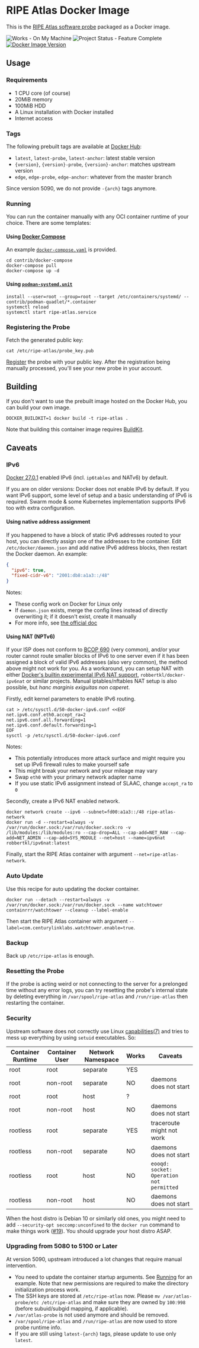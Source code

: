 # RIPE Atlas Docker Image

This is the [RIPE Atlas software probe](https://atlas.ripe.net/docs/software-probe/) packaged as a Docker image.

![Works - On My Machine](https://img.shields.io/badge/Works-On_My_Machine-2ea44f)
![Project Status - Feature Complete](https://img.shields.io/badge/Project_Status-Feature_Complete-2ea44f)
[![Docker Image Version](https://img.shields.io/docker/v/jamesits/ripe-atlas?label=Docker%20Hub&sort=semver)](http://hub.docker.com/r/jamesits/ripe-atlas)

## Usage

### Requirements

* 1 CPU core (of course)
* 20MiB memory
* 100MiB HDD
* A Linux installation with Docker installed
* Internet access

### Tags

The following prebuilt tags are available at [Docker Hub](https://hub.docker.com/r/jamesits/ripe-atlas):

- `latest`, `latest-probe`, `latest-anchor`: latest stable version
- `{version}`, `{version}-probe`, `{version}-anchor`: matches upstream version
- `edge`, `edge-probe`, `edge-anchor`: whatever from the master branch

Since version 5090, we do not provide `-{arch}` tags anymore.

### Running

You can run the container manually with any OCI container runtime of your choice. There are some templates:

#### Using [Docker Compose](https://docs.docker.com/compose/)

An example [`docker-compose.yaml`](/docker-compose.yaml) is provided.

```shell
cd contrib/docker-compose
docker-compose pull
docker-compose up -d
```

#### Using [`podman-systemd.unit`](https://docs.podman.io/en/latest/markdown/podman-systemd.unit.5.html)

```shell
install --user=root --group=root --target /etc/containers/systemd/ -- contrib/podman-quadlet/*.container
systemctl reload
systemctl start ripe-atlas.service
```

### Registering the Probe

Fetch the generated public key:

```shell
cat /etc/ripe-atlas/probe_key.pub
```

[Register](https://atlas.ripe.net/apply/swprobe/) the probe with your public key. After the registration being manually processed, you'll see your new probe in your account.

## Building

If you don't want to use the prebuilt image hosted on the Docker Hub, you can build your own image.

```shell
DOCKER_BUILDKIT=1 docker build -t ripe-atlas .
```

Note that building this container image requires [BuildKit](https://docs.docker.com/develop/develop-images/build_enhancements/).

## Caveats

### IPv6

[Docker 27.0.1](https://github.com/moby/moby/releases/tag/v27.0.1) enabled IPv6 (incl. `ip6tables` and NATv6) by default.

If you are on older versions: Docker does not enable IPv6 by default. If you want IPv6 support, some level of setup and a basic understanding of IPv6 is required. Swarm mode & some Kubernetes implementation supports IPv6 too with extra configuration.

#### Using native address assignment

If you happened to have a block of static IPv6 addresses routed to your host, you can directly assign one of the addresses to the container. Edit `/etc/docker/daemon.json` and add native IPv6 address blocks, then restart the Docker daemon. An example:

```json
{
  "ipv6": true,
  "fixed-cidr-v6": "2001:db8:a1a3::/48"
}
```

Notes:
- These config work on Docker for Linux only
- If `daemon.json` exists, merge the config lines instead of directly overwriting it; if it doesn't exist, create it manually
- For more info, see [the official doc](https://docs.docker.com/config/daemon/ipv6/)

#### Using NAT (NPTv6)

If your ISP does not conform to [BCOP 690](https://www.ripe.net/publications/docs/ripe-690) (very common), and/or your router cannot route smaller blocks of IPv6 to one server even if it has been assigned a block of valid IPv6 addresses (also very common), the method above might not work for you. As a workaround, you can setup NAT with either [Docker's builtin experimental IPv6 NAT support](https://blog.iphoting.com/blog/2021/02/10/ipv6-docker-docker-compose-and-shorewall6-ip6tables/), `robbertkl/docker-ipv6nat` or similar projects. Manual iptables/nftables NAT setup is also possible, but *hanc marginis exiguitas non caperet*.

Firstly, edit kernel parameters to enable IPv6 routing.

```shell
cat > /etc/sysctl.d/50-docker-ipv6.conf <<EOF
net.ipv6.conf.eth0.accept_ra=2
net.ipv6.conf.all.forwarding=1
net.ipv6.conf.default.forwarding=1
EOF
sysctl -p /etc/sysctl.d/50-docker-ipv6.conf
```

Notes:
- This potentially introduces more attack surface and might require you set up IPv6 firewall rules to make yourself safe
- This might break your network and your mileage may vary
- Swap `eth0` with your primary network adapter name
- If you use static IPv6 assignment instead of SLAAC, change `accept_ra` to `0`

Secondly, create a IPv6 NAT enabled network.

```shell
docker network create --ipv6 --subnet=fd00:a1a3::/48 ripe-atlas-network
docker run -d --restart=always -v /var/run/docker.sock:/var/run/docker.sock:ro -v /lib/modules:/lib/modules:ro --cap-drop=ALL --cap-add=NET_RAW --cap-add=NET_ADMIN --cap-add=SYS_MODULE --net=host --name=ipv6nat robbertkl/ipv6nat:latest
```

Finally, start the RIPE Atlas container with argument `--net=ripe-atlas-network`.

### Auto Update

Use this recipe for auto updating the docker container.

```shell
docker run --detach --restart=always -v /var/run/docker.sock:/var/run/docker.sock --name watchtower containrrr/watchtower --cleanup --label-enable
```

Then start the RIPE Atlas container with argument `--label=com.centurylinklabs.watchtower.enable=true`.

### Backup

Back up `/etc/ripe-atlas` is enough.

### Resetting the Probe

If the probe is acting weird or not connecting to the server for a prelonged time without any error logs, you can try resetting the probe's internal state by deleting everything in `/var/spool/ripe-atlas` and `/run/ripe-atlas` then restarting the container.

### Security

Upstream software does not correctly use Linux [capabilities(7)](https://man7.org/linux/man-pages/man7/capabilities.7.html) and tries to mess up everything by using `setuid` executables. So:

| Container Runtime | Container User | Network Namespace | Works | Caveats                                  |
|-------------------|----------------|-------------------|-------|------------------------------------------|
| root              | root           | separate          | YES   |                                          |
| root              | non-root       | separate          | NO    | daemons does not start                   |
| root              | root           | host              | ?     |                                          |
| root              | non-root       | host              | NO    | daemons does not start                   |
| rootless          | root           | separate          | YES   | traceroute might not work                |
| rootless          | non-root       | separate          | NO    | daemons does not start                   |
| rootless          | root           | host              | NO    | `eooqd: socket: Operation not permitted` |
| rootless          | non-root       | host              | NO    | daemons does not start                   |

When the host distro is Debian 10 or similarly old ones, you might need to add `--security-opt seccomp:unconfined` to the `docker run` command to make things work ([#19](https://github.com/Jamesits/docker-ripe-atlas/issues/19)). You should upgrade your host distro ASAP.

### Upgrading from 5080 to 5100 or Later

At version 5090, upstream introduced a lot changes that require manual intervention.

- You need to update the container startup arguments. See [Running](#running) for an example. Note that new permissions are required to make the directory initialization process work.
- The SSH keys are stored at `/etc/ripe-atlas` now. Please `mv /var/atlas-probe/etc /etc/ripe-atlas` and make sure they are owned by `100:998` (before subuid/subgid mapping, if applicable).
- `/var/atlas-probe` is not used anymore and should be removed.
- `/var/spool/ripe-atlas` and `/run/ripe-atlas` are now used to store probe runtime info.
- If you are still using `latest-{arch}` tags, please update to use only `latest`.
